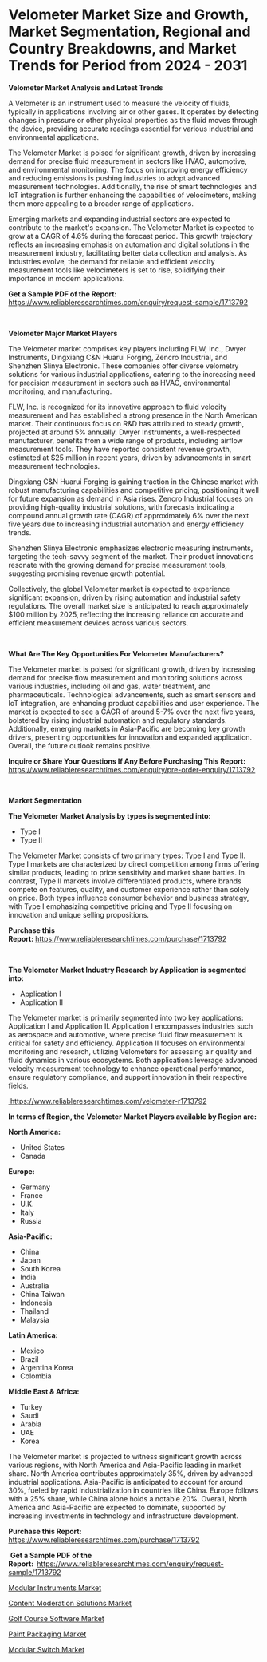 <p><h1>Velometer Market Size and Growth, Market Segmentation, Regional and Country Breakdowns, and Market Trends for Period from 2024 -  2031</h1></p><p><strong>Velometer Market Analysis and Latest Trends</strong></p>
<p><p>A Velometer is an instrument used to measure the velocity of fluids, typically in applications involving air or other gases. It operates by detecting changes in pressure or other physical properties as the fluid moves through the device, providing accurate readings essential for various industrial and environmental applications.</p><p>The Velometer Market is poised for significant growth, driven by increasing demand for precise fluid measurement in sectors like HVAC, automotive, and environmental monitoring. The focus on improving energy efficiency and reducing emissions is pushing industries to adopt advanced measurement technologies. Additionally, the rise of smart technologies and IoT integration is further enhancing the capabilities of velocimeters, making them more appealing to a broader range of applications.</p><p>Emerging markets and expanding industrial sectors are expected to contribute to the market's expansion. The Velometer Market is expected to grow at a CAGR of 4.6% during the forecast period. This growth trajectory reflects an increasing emphasis on automation and digital solutions in the measurement industry, facilitating better data collection and analysis. As industries evolve, the demand for reliable and efficient velocity measurement tools like velocimeters is set to rise, solidifying their importance in modern applications.</p></p>
<p><strong>Get a Sample PDF of the Report:&nbsp;</strong> <a href="https://www.reliableresearchtimes.com/enquiry/request-sample/1713792?utm_campaign=1582&utm_medium=2&utm_source=Github&utm_content=ia&utm_term=22102024&utm_id=velometer">https://www.reliableresearchtimes.com/enquiry/request-sample/1713792</a></p>
<p>&nbsp;</p>
<p><strong>Velometer Major Market Players</strong></p>
<p><p>The Velometer market comprises key players including FLW, Inc., Dwyer Instruments, Dingxiang C&N Huarui Forging, Zencro Industrial, and Shenzhen Slinya Electronic. These companies offer diverse velometry solutions for various industrial applications, catering to the increasing need for precision measurement in sectors such as HVAC, environmental monitoring, and manufacturing.</p><p>FLW, Inc. is recognized for its innovative approach to fluid velocity measurement and has established a strong presence in the North American market. Their continuous focus on R&D has attributed to steady growth, projected at around 5% annually. Dwyer Instruments, a well-respected manufacturer, benefits from a wide range of products, including airflow measurement tools. They have reported consistent revenue growth, estimated at $25 million in recent years, driven by advancements in smart measurement technologies.</p><p>Dingxiang C&N Huarui Forging is gaining traction in the Chinese market with robust manufacturing capabilities and competitive pricing, positioning it well for future expansion as demand in Asia rises. Zencro Industrial focuses on providing high-quality industrial solutions, with forecasts indicating a compound annual growth rate (CAGR) of approximately 6% over the next five years due to increasing industrial automation and energy efficiency trends.</p><p>Shenzhen Slinya Electronic emphasizes electronic measuring instruments, targeting the tech-savvy segment of the market. Their product innovations resonate with the growing demand for precise measurement tools, suggesting promising revenue growth potential.</p><p>Collectively, the global Velometer market is expected to experience significant expansion, driven by rising automation and industrial safety regulations. The overall market size is anticipated to reach approximately $100 million by 2025, reflecting the increasing reliance on accurate and efficient measurement devices across various sectors.</p></p>
<p>&nbsp;</p>
<p><strong>What Are The Key Opportunities For Velometer Manufacturers?</strong></p>
<p><p>The Velometer market is poised for significant growth, driven by increasing demand for precise flow measurement and monitoring solutions across various industries, including oil and gas, water treatment, and pharmaceuticals. Technological advancements, such as smart sensors and IoT integration, are enhancing product capabilities and user experience. The market is expected to see a CAGR of around 5-7% over the next five years, bolstered by rising industrial automation and regulatory standards. Additionally, emerging markets in Asia-Pacific are becoming key growth drivers, presenting opportunities for innovation and expanded application. Overall, the future outlook remains positive.</p></p>
<p><strong>Inquire or Share Your Questions If Any Before Purchasing This Report:</strong> <a href="https://www.reliableresearchtimes.com/enquiry/pre-order-enquiry/1713792?utm_campaign=1582&utm_medium=2&utm_source=Github&utm_content=ia&utm_term=22102024&utm_id=velometer">https://www.reliableresearchtimes.com/enquiry/pre-order-enquiry/1713792</a></p>
<p>&nbsp;</p>
<p><strong>Market Segmentation</strong></p>
<p><strong>The Velometer Market Analysis by types is segmented into:</strong></p>
<p><ul><li>Type I</li><li>Type II</li></ul></p>
<p><p>The Velometer Market consists of two primary types: Type I and Type II. Type I markets are characterized by direct competition among firms offering similar products, leading to price sensitivity and market share battles. In contrast, Type II markets involve differentiated products, where brands compete on features, quality, and customer experience rather than solely on price. Both types influence consumer behavior and business strategy, with Type I emphasizing competitive pricing and Type II focusing on innovation and unique selling propositions.</p></p>
<p><strong>Purchase this Report:&nbsp;</strong><a href="https://www.reliableresearchtimes.com/purchase/1713792?utm_campaign=1582&utm_medium=2&utm_source=Github&utm_content=ia&utm_term=22102024&utm_id=velometer">https://www.reliableresearchtimes.com/purchase/1713792</a></p>
<p>&nbsp;</p>
<p><strong>The Velometer Market Industry Research by Application is segmented into:</strong></p>
<p><ul><li>Application I</li><li>Application II</li></ul></p>
<p><p>The Velometer market is primarily segmented into two key applications: Application I and Application II. Application I encompasses industries such as aerospace and automotive, where precise fluid flow measurement is critical for safety and efficiency. Application II focuses on environmental monitoring and research, utilizing Velometers for assessing air quality and fluid dynamics in various ecosystems. Both applications leverage advanced velocity measurement technology to enhance operational performance, ensure regulatory compliance, and support innovation in their respective fields.</p></p>
<p><a href="https://www.reliableresearchtimes.com/velometer-r1713792?utm_campaign=1582&utm_medium=2&utm_source=Github&utm_content=ia&utm_term=22102024&utm_id=velometer">&nbsp;https://www.reliableresearchtimes.com/velometer-r1713792</a></p>
<p><strong>In terms of Region, the Velometer Market Players available by Region are:</strong></p>
<p>
    <p> <strong> North America: </strong>
        <ul>
            <li>United States</li>
            <li>Canada</li>
        </ul>
        </p> 
    <p> <strong> Europe: </strong>
        <ul>
            <li>Germany</li>
            <li>France</li>
            <li>U.K.</li>
            <li>Italy</li>
            <li>Russia</li>
        </ul>
        </p> 
    <p> <strong> Asia-Pacific: </strong>
        <ul>
            <li>China</li>
            <li>Japan</li>
            <li>South Korea</li>
            <li>India</li>
            <li>Australia</li>
            <li>China Taiwan</li>
            <li>Indonesia</li>
            <li>Thailand</li>
            <li>Malaysia</li>
        </ul>
        </p> 
    <p> <strong> Latin America: </strong>
        <ul>
            <li>Mexico</li>
            <li>Brazil</li>
            <li>Argentina Korea</li>
            <li>Colombia</li>
        </ul>
        </p> 
    <p> <strong> Middle East & Africa: </strong>
        <ul>
            <li>Turkey</li>
            <li>Saudi</li>
            <li>Arabia</li>
            <li>UAE</li>
            <li>Korea</li>
        </ul>
    </p>
    </p>
<p><p>The Velometer market is projected to witness significant growth across various regions, with North America and Asia-Pacific leading in market share. North America contributes approximately 35%, driven by advanced industrial applications. Asia-Pacific is anticipated to account for around 30%, fueled by rapid industrialization in countries like China. Europe follows with a 25% share, while China alone holds a notable 20%. Overall, North America and Asia-Pacific are expected to dominate, supported by increasing investments in technology and infrastructure development.</p></p>
<p><strong>Purchase this Report: </strong><a href="https://www.reliableresearchtimes.com/purchase/1713792?utm_campaign=1582&utm_medium=2&utm_source=Github&utm_content=ia&utm_term=22102024&utm_id=velometer">https://www.reliableresearchtimes.com/purchase/1713792</a></p>
<p>&nbsp;<strong>Get a Sample PDF of the Report:&nbsp;&nbsp;</strong><a href="https://www.reliableresearchtimes.com/enquiry/request-sample/1713792?utm_campaign=1582&utm_medium=2&utm_source=Github&utm_content=ia&utm_term=22102024&utm_id=velometer">https://www.reliableresearchtimes.com/enquiry/request-sample/1713792</a></p>
<p><strong></strong></p>
<p><p><a href="https://issuu.com/reportprime-2/docs/modular-instruments-market-size-203_e3bba368ded261?utm_campaign=1582&utm_medium=2&utm_source=Github&utm_content=ia&utm_term=22102024&utm_id=velometer">Modular Instruments Market</a></p><p><a href="https://www.linkedin.com/pulse/content-moderation-solutions-market-overview-global-tbelc?utm_campaign=1582&utm_medium=2&utm_source=Github&utm_content=ia&utm_term=22102024&utm_id=velometer">Content Moderation Solutions Market</a></p><p><a href="https://www.linkedin.com/pulse/golf-course-software-market-global-insights-regional-analysis-s1rpc?utm_campaign=1582&utm_medium=2&utm_source=Github&utm_content=ia&utm_term=22102024&utm_id=velometer">Golf Course Software Market</a></p><p><a href="https://www.linkedin.com/pulse/paint-packaging-mosaic-piecing-together-global-market-dynamics-izeec?utm_campaign=1582&utm_medium=2&utm_source=Github&utm_content=ia&utm_term=22102024&utm_id=velometer">Paint Packaging Market</a></p><p><a href="https://issuu.com/reportprime-2/docs/modular-switch-market-size-2030.ppt_a03283af9cb4d2?utm_campaign=1582&utm_medium=2&utm_source=Github&utm_content=ia&utm_term=22102024&utm_id=velometer">Modular Switch Market</a></p></p>